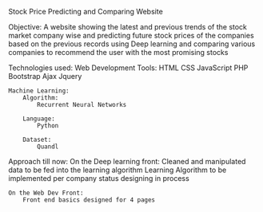 Stock Price Predicting and Comparing Website

Objective:
	A website showing the latest and previous trends of the stock market company wise and predicting future stock prices of the companies based on the previous records using Deep learning and comparing various companies to recommend the user with the most promising stocks

Technologies used:
	Web Development Tools:
		HTML
		CSS
		JavaScript
		PHP
		Bootstrap
		Ajax
		Jquery
		

	Machine Learning:
		Algorithm: 
			Recurrent Neural Networks

		Language:
			Python

		Dataset:
			Quandl

Approach till now:
	On the Deep learning front:
		Cleaned and manipulated data to be fed into the learning algorithm
		Learning Algorithm to be implemented per company status designing in process

	On the Web Dev Front:
		Front end basics designed for 4 pages 
